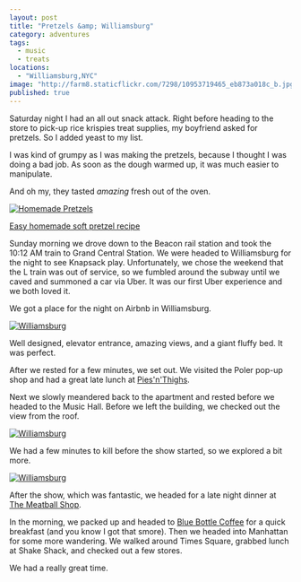 ```yaml
---
layout: post
title: "Pretzels &amp; Williamsburg"
category: adventures
tags: 
  - music
  - treats
locations: 
  - "Williamsburg,NYC"
image: "http://farm8.staticflickr.com/7298/10953719465_eb873a018c_b.jpg"
published: true
---
```


Saturday night I had an all out snack attack. Right before heading to the store to pick-up rice krispies treat supplies, my boyfriend asked for pretzels. So I added yeast to my list.

I was kind of grumpy as I was making the pretzels, because I thought I was doing a bad job. As soon as the dough warmed up, it was much easier to manipulate. 

And oh my, they tasted *amazing* fresh out of the oven.

<a href="http://www.flickr.com/photos/katydecorah/10953888094/" title="Homemade Pretzels by katydecorah, on Flickr"><img src="http://farm4.staticflickr.com/3781/10953888094_348623a4ec_b.jpg" class="pop-out" alt="Homemade Pretzels"></a>

[Easy homemade soft pretzel recipe](http://oishiitreats.blogspot.com/2013/04/easy-homemade-soft-pretzels.html)

Sunday morning we drove down to the Beacon rail station and took the 10:12 AM train to Grand Central Station. We were headed to Williamsburg for the night to see Knapsack play. Unfortunately, we chose the weekend that the L train was out of service, so we fumbled around the subway until we caved and summoned a car via Uber. It was our first Uber experience and we both loved it.

We got a place for the night on Airbnb in Williamsburg.

<a href="http://www.flickr.com/photos/katydecorah/10953949713/" title="Williamsburg by katydecorah, on Flickr"><img src="http://farm6.staticflickr.com/5530/10953949713_d8441cb61b_b.jpg"  alt="Williamsburg"></a>

Well designed, elevator entrance, amazing views, and a giant fluffy bed. It was perfect.

After we rested for a few minutes, we set out. We visited the Poler pop-up shop and had a great late lunch at [Pies'n'Thighs](http://piesnthighs.com/).

Next we slowly meandered back to the apartment and rested before we headed to the Music Hall. Before we left the building, we checked out the view from the roof.

<a href="http://www.flickr.com/photos/katydecorah/10953788766/" title="Williamsburg by katydecorah, on Flickr"><img src="http://farm6.staticflickr.com/5489/10953788766_c8f5a778de_b.jpg" alt="Williamsburg"></a>

We had a few minutes to kill before the show started, so we explored a bit more.

<a href="http://www.flickr.com/photos/katydecorah/10953719465/" title="Williamsburg by katydecorah, on Flickr"><img src="http://farm8.staticflickr.com/7298/10953719465_eb873a018c_b.jpg" alt="Williamsburg"></a>

After the show, which was fantastic, we headed for a late night dinner at [The Meatball Shop](http://www.themeatballshop.com/).

In the morning, we packed up and headed to [Blue Bottle Coffee](http://www.bluebottlecoffee.com/) for a quick breakfast (and you know I got that smore). Then we headed into Manhattan for some more wandering. We walked around Times Square, grabbed lunch at Shake Shack, and checked out a few stores.

We had a really great time.
